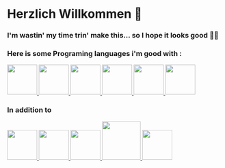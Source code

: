 <h1>Herzlich Willkommen 👋</h1>
<h3>I'm wastin' my time trin' make this... so I hope it looks good 🫡🫡</h3>

<h3>Here is some Programing languages i'm good with :</h3>
<div>
  <a href ="https://github.com/Sherif-lotfy/Some-Py-codes.git">
  <img src="https://cdn.jsdelivr.net/gh/devicons/devicon@latest/icons/python/python-original-wordmark.svg" style="height:70px"/>        
  </a>
  <a href="https://github.com/Sherif-lotfy/Cpp-OOP-DS-.git">
  <img src="https://cdn.jsdelivr.net/gh/devicons/devicon@latest/icons/cplusplus/cplusplus-original.svg" style="height:70px"/>        
  </a>
  <a href="https://github.com/Sherif-lotfy/Front-end-Development.git">
  <img src="https://cdn.jsdelivr.net/gh/devicons/devicon@latest/icons/javascript/javascript-plain.svg" style="height:70px"/>
  <img src="https://cdn.jsdelivr.net/gh/devicons/devicon@latest/icons/html5/html5-original.svg" style="height:70px"/>
  <img src="https://cdn.jsdelivr.net/gh/devicons/devicon@latest/icons/css3/css3-original.svg" style="height:70px"/>
  <img src="https://cdn.jsdelivr.net/gh/devicons/devicon@latest/icons/php/php-original.svg" style="height:70px"/>     
  </a>
</div>
  <h3> In addition to </h3>
  <div>       
  <a href="https://github.com/Sherif-lotfy/Front-end-Development.git">
  <img src="https://cdn.jsdelivr.net/gh/devicons/devicon@latest/icons/nextjs/nextjs-original.svg" style="height:70px"/>
  <img src="https://cdn.jsdelivr.net/gh/devicons/devicon@latest/icons/react/react-original.svg" style="height:70px"/>
  <img src="https://cdn.jsdelivr.net/gh/devicons/devicon@latest/icons/nodejs/nodejs-plain-wordmark.svg" style="height:70px"/>
  <img src="https://cdn.jsdelivr.net/gh/devicons/devicon@latest/icons/express/express-original-wordmark.svg" style="height:90px"/>
  </a>
  <a href ="https://github.com/Sherif-lotfy/C207Proj.git">
  <img src="https://cdn.jsdelivr.net/gh/devicons/devicon@latest/icons/mysql/mysql-original-wordmark.svg" style="height:70px"/>
  </a>
  </div>
<!--
  <img src="" style="height:50px">
**Sherif-lotfy/Sherif-lotfy** is a ✨ _special_ ✨ repository because its `README.md` (this file) appears on your GitHub profile.

Here are some ideas to get you started:

- 🔭 I’m currently working on ...
- 🌱 I’m currently learning ...
- 👯 I’m looking to collaborate on ...
- 🤔 I’m looking for help with ...
- 💬 Ask me about ...
- 📫 How to reach me: ...
- 😄 Pronouns: ...
- ⚡ Fun fact: ...
-->
